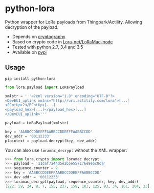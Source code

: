 # python-lora

Python wrapper for LoRa payloads from Thingpark/Actility.
Allowing decryption of the payload.

- Depends on [cryptography]
- Based on crypto code in [Lora-net/LoRaMac-node]
- Tested with python 2.7, 3.4 and 3.5
- Available on [pypi]

## Usage

`pip install python-lora`

```python
from lora.payload import LoRaPayload

xmlstr = '''<?xml version="1.0" encoding="UTF-8"?>
<DevEUI_uplink xmlns="http://uri.actility.com/lora">[...]
<FCntUp>2</FCntUp>[...]
<payload_hex>[...]</payload_hex>[...]
</DevEUI_uplink>'''

payload = LoRaPayload(xmlstr)

key = 'AABBCCDDEEFFAABBCCDDEEFFAABBCCDD'
dev_addr = '00112233'
plaintext = payload.decrypt(key, dev_addr)
```

You can also use `loramac_decrypt` without the XML wrapper:
```python
>>> from lora.crypto import loramac_decrypt
>>> payload = '11daf7a44d5e2bbe557176e9e6c8da'
>>> sequence_counter = 2
>>> key = 'AABBCCDDEEFFAABBCCDDEEFFAABBCCDD'
>>> dev_addr = '00112233'
>>> loramac_decrypt(payload, sequence_counter, key, dev_addr)
[222, 59, 24, 8, 7, 155, 237, 158, 103, 125, 93, 34, 161, 204, 33]
```

[cryptography]: https://cryptography.io/
[pypi]: https://pypi.python.org/pypi/python-lora
[Lora-net/LoRaMac-node]: https://github.com/Lora-net/LoRaMac-node/blob/master/src/mac/LoRaMacCrypto.c#L108
